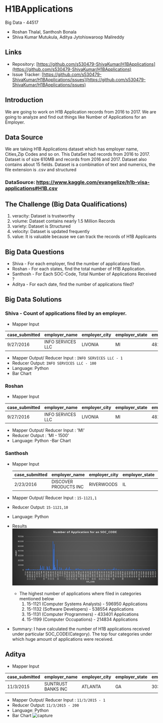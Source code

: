 # H1BApplications
Big Data - 44517
- Roshan Thalal, Santhosh Bonala
- Shiva Kumar Mutukula, Aditya Jytohiswaroop Malireddy

## Links
- Repository: [https://github.com/s530479-ShivaKumar/H1BApplications](https://github.com/s530479-ShivaKumar/H1BApplications)  
- Issue Tracker: [https://github.com/s530479-ShivaKumar/H1BApplications/issues](https://github.com/s530479-ShivaKumar/H1BApplications/issues)
## Introduction
We are going to work on H1B Application records from 2016 to 2017. We are going to analyze and find out things like Number of Applications for an Employer.   

## Data Source
We are taking H1B Applications dataset which has employer name, Cities,Zip Codes and so on. This DataSet had records from 2016 to 2017. Dataset is of size 610MB and records from 2016 and 2017. Dataset also contains about 15 fields. Dataset is a combination of text and numerics, the file extension is .csv and structured
### DataSource: https://www.kaggle.com/evangelize/h1b-visa-applications#H1B.csv
## The Challenge (Big Data Qualifications)
1. veracity:  Dataset is trustworthy
1. volume: Dataset contains nearly 1.5 Million Records
1. variety: Dataset is Structured
1. velocity: Dataset is updated frequently
1. value: It is valuable because we can track the records of H1B Applicants

## Big Data Questions
- Shiva - For each employer, find the number of applications filed.
- Roshan - For each states, find the total number of H1B Application.
- Santhosh - For Each SOC-Code, Total Number of Applications Received ?
- Aditya - For each date, find the number of applications filed?

## Big Data Solutions
### Shiva - Count of applications filed by an employer.
- Mapper Input

| case_submitted | employer_name     | employer_city | employer_state | employer_postal_code | total_workers | decision_date | soc_code | case_status | wage_rate_of_pay_from | full_time_position | wage_unit_of_pay | prevailing_wage | pw_unit_of_pay | year |
|----------------|-------------------|---------------|----------------|----------------------|---------------|---------------|----------|-------------|-----------------------|--------------------|------------------|-----------------|----------------|------|
| 9/27/2016      | INFO SERVICES LLC | LIVONIA       | MI             | 48152                | 1             | 9/30/2016     | 15-1199  | WITHDRAWN   | 102000                | Y                  | Year             | 90376           | Year           | 2017 |

- Mapper Output/ Reducer Input : `INFO SERVICES LLC - 1`
- Reducer Output: `INFO SERVICES LLC - 100`     
- Language: Python
- Bar Chart


### Roshan

- Mapper Input 


| case_submitted | employer_name     | employer_city | employer_state | employer_postal_code | total_workers | decision_date | soc_code | case_status | wage_rate_of_pay_from | full_time_position | wage_unit_of_pay | prevailing_wage | pw_unit_of_pay | year |
|----------------|-------------------|---------------|----------------|----------------------|---------------|---------------|----------|-------------|-----------------------|--------------------|------------------|-----------------|----------------|------|
| 9/27/2016      | INFO SERVICES LLC | LIVONIA       | MI             | 48152                | 1             | 9/30/2016     | 15-1199  | WITHDRAWN   | 102000                | Y                  | Year             | 90376           | Year           | 2017 |
- Mapper Output/ Reducer Input : 'MI'
- Reducer Output : 'MI - 1500'
- Language: Python
-Bar Chart


### Santhosh
- Mapper Input 

    | case_submitted | employer_name         | employer_city | employer_state | employer_postal_code | total_workers | decision_date | soc_code | case_status         | wage_rate_of_pay_from | full_time_position | wage_unit_of_pay | prevailing_wage | pw_unit_of_pay | year |
    |----------------|-----------------------|---------------|----------------|----------------------|---------------|---------------|----------|---------------------|-----------------------|--------------------|------------------|-----------------|----------------|------|
    | 2/23/2016      | DISCOVER PRODUCTS INC | RIVERWOODS    | IL             | 60015                | 1             | 9/30/2016     | 15-1121  | CERTIFIED-WITHDRAWN | 65811                 | Y                  | Year             | 59197           | Year           | 2017 |
- Mapper Output/ Reducer Input : `15-1121,1`
- Reducer Output: `15-1121,10`
- Language: Python
- Results
![soc_code count](https://raw.githubusercontent.com/s530479-ShivaKumar/H1BApplications/master/SanthoshBonala/images/output.PNG)
    - The highest number of applications where filed in categories mentioned below
        1. 15-1121 (Computer Systems Analysts) - 596950 Applications
        2. 15-1132 (Software Developers) - 538554 Applications
        3. 15-1131 (Computer Programmers) - 433401 Applications
        4. 15-1199 (Computer Occupations) - 214834 Applications
- Summary:
    I have calculated the number of H1B applications received under particular SOC_CODE(Category). The top four categories under which huge amount of applications were received.
    
## Aditya

- Mapper Input 

| case_submitted | employer_name     | employer_city | employer_state | employer_postal_code | total_workers | decision_date | soc_code | case_status | wage_rate_of_pay_from | full_time_position | wage_unit_of_pay | prevailing_wage | pw_unit_of_pay | year |
|----------------|-------------------|---------------|----------------|----------------------|---------------|---------------|----------|-------------|-----------------------|--------------------|------------------|-----------------|----------------|------|
| 11/3/2015      | SUNTRUST BANKS INC | ATLANTA       | GA             | 30308                | 1             | 10/1/2016     | 13-2099  | 	CERTIFIED-WITHDRAWN   | 71750.0                | Y                  | Year             | 59405.0           | Year           | 2017 |

- Mapper Output/ Reducer Input : `11/3/2015 - 1`
- Reducer Output: `11/3/2015 - 200`     
- Language: Python
- Bar Chart
![capture](https://user-images.githubusercontent.com/31738366/49253307-f484ad00-f3eb-11e8-8e8e-cd6602770412.PNG)


